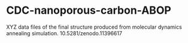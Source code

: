 # CDC-nanoporous-carbon-ABOP
XYZ data files of the final structure produced from molecular dynamics annealing simulation.
10.5281/zenodo.11396617
